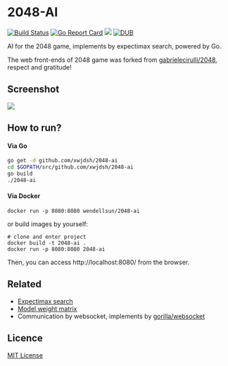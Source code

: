 # 2048-AI

[![Build Status](https://travis-ci.org/xwjdsh/2048-ai.svg?branch=master)](https://travis-ci.org/xwjdsh/2048-ai)
[![Go Report Card](https://goreportcard.com/badge/github.com/xwjdsh/2048-ai)](https://goreportcard.com/report/github.com/xwjdsh/2048-ai)
[![](https://images.microbadger.com/badges/image/wendellsun/2048-ai.svg)](https://microbadger.com/images/wendellsun/2048-ai "Get your own image badge on microbadger.com")
[![DUB](https://img.shields.io/dub/l/vibe-d.svg)](https://github.com/xwjdsh/2048-ai/blob/master/LICENSE)

AI for the 2048 game, implements by expectimax search, powered by Go.

The web front-ends of 2048 game was forked from [gabrielecirulli/2048](https://github.com/gabrielecirulli/2048), respect and gratitude!

## Screenshot
![](https://raw.githubusercontent.com/xwjdsh/2048-ai/master/screenshot/2048-ai.jpg)

## How to run?
#### Via Go
```bash
go get -d github.com/xwjdsh/2048-ai
cd $GOPATH/src/github.com/xwjdsh/2048-ai
go build
./2048-ai
```

#### Via Docker
```shell
docker run -p 8080:8080 wendellsun/2048-ai
```

or build images by yourself:

```shell
# clone and enter project
docker build -t 2048-ai .
docker run -p 8080:8080 2048-ai
```

Then, you can access http://localhost:8080/ from the browser.

## Related

* [Expectimax search ](https://www.google.co.jp/url?sa=t&rct=j&q=&esrc=s&source=web&cd=3&cad=rja&uact=8&ved=0ahUKEwiVrsfmiojXAhWExbwKHa6GAuYQFgg3MAI&url=https%3A%2F%2Fweb.uvic.ca%2F~maryam%2FAISpring94%2FSlides%2F06_ExpectimaxSearch.pdf&usg=AOvVaw0pjG10MxUtkBvM-mvRNlew)
* [Model weight matrix](https://codemyroad.wordpress.com/2014/05/14/2048-ai-the-intelligent-bot/)
* Communication by websocket, implements by [gorilla/websocket](https://github.com/gorilla/websocket)

## Licence

[MIT License](https://github.com/xwjdsh/2048-ai/blob/master/LICENSE)
